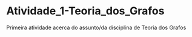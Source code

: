 # Atividade_1-Teoria_dos_Grafos
Primeira atividade acerca do assunto/da disciplina de Teoria dos Grafos
